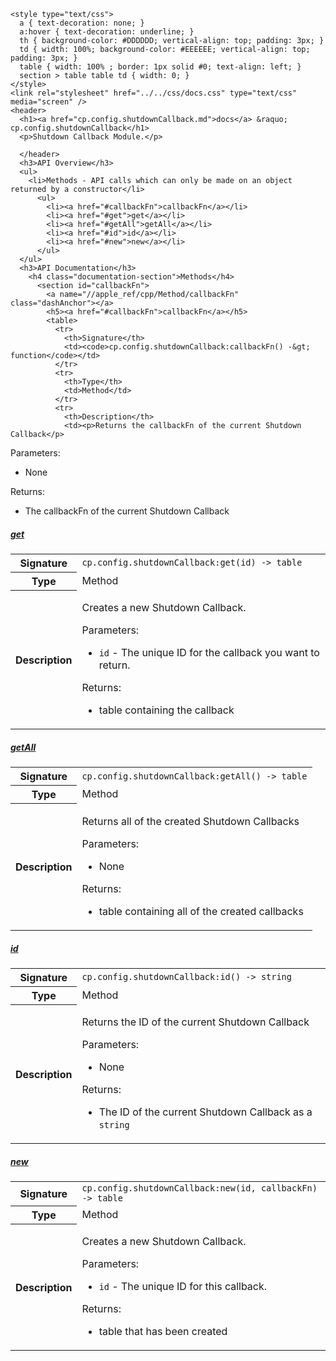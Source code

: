     <style type="text/css">
      a { text-decoration: none; }
      a:hover { text-decoration: underline; }
      th { background-color: #DDDDDD; vertical-align: top; padding: 3px; }
      td { width: 100%; background-color: #EEEEEE; vertical-align: top; padding: 3px; }
      table { width: 100% ; border: 1px solid #0; text-align: left; }
      section > table table td { width: 0; }
    </style>
    <link rel="stylesheet" href="../../css/docs.css" type="text/css" media="screen" />
    <header>
      <h1><a href="cp.config.shutdownCallback.md">docs</a> &raquo; cp.config.shutdownCallback</h1>
      <p>Shutdown Callback Module.</p>

      </header>
      <h3>API Overview</h3>
      <ul>
        <li>Methods - API calls which can only be made on an object returned by a constructor</li>
          <ul>
            <li><a href="#callbackFn">callbackFn</a></li>
            <li><a href="#get">get</a></li>
            <li><a href="#getAll">getAll</a></li>
            <li><a href="#id">id</a></li>
            <li><a href="#new">new</a></li>
          </ul>
      </ul>
      <h3>API Documentation</h3>
        <h4 class="documentation-section">Methods</h4>
          <section id="callbackFn">
            <a name="//apple_ref/cpp/Method/callbackFn" class="dashAnchor"></a>
            <h5><a href="#callbackFn">callbackFn</a></h5>
            <table>
              <tr>
                <th>Signature</th>
                <td><code>cp.config.shutdownCallback:callbackFn() -&gt; function</code></td>
              </tr>
              <tr>
                <th>Type</th>
                <td>Method</td>
              </tr>
              <tr>
                <th>Description</th>
                <td><p>Returns the callbackFn of the current Shutdown Callback</p>
<p>Parameters:</p>
<ul>
<li>None</li>
</ul>
<p>Returns:</p>
<ul>
<li>The callbackFn of the current Shutdown Callback</li>
</ul>
</td>
              </tr>
            </table>
          </section>
          <section id="get">
            <a name="//apple_ref/cpp/Method/get" class="dashAnchor"></a>
            <h5><a href="#get">get</a></h5>
            <table>
              <tr>
                <th>Signature</th>
                <td><code>cp.config.shutdownCallback:get(id) -&gt; table</code></td>
              </tr>
              <tr>
                <th>Type</th>
                <td>Method</td>
              </tr>
              <tr>
                <th>Description</th>
                <td><p>Creates a new Shutdown Callback.</p>
<p>Parameters:</p>
<ul>
<li><code>id</code>      - The unique ID for the callback you want to return.</li>
</ul>
<p>Returns:</p>
<ul>
<li>table containing the callback</li>
</ul>
</td>
              </tr>
            </table>
          </section>
          <section id="getAll">
            <a name="//apple_ref/cpp/Method/getAll" class="dashAnchor"></a>
            <h5><a href="#getAll">getAll</a></h5>
            <table>
              <tr>
                <th>Signature</th>
                <td><code>cp.config.shutdownCallback:getAll() -&gt; table</code></td>
              </tr>
              <tr>
                <th>Type</th>
                <td>Method</td>
              </tr>
              <tr>
                <th>Description</th>
                <td><p>Returns all of the created Shutdown Callbacks</p>
<p>Parameters:</p>
<ul>
<li>None</li>
</ul>
<p>Returns:</p>
<ul>
<li>table containing all of the created callbacks</li>
</ul>
</td>
              </tr>
            </table>
          </section>
          <section id="id">
            <a name="//apple_ref/cpp/Method/id" class="dashAnchor"></a>
            <h5><a href="#id">id</a></h5>
            <table>
              <tr>
                <th>Signature</th>
                <td><code>cp.config.shutdownCallback:id() -&gt; string</code></td>
              </tr>
              <tr>
                <th>Type</th>
                <td>Method</td>
              </tr>
              <tr>
                <th>Description</th>
                <td><p>Returns the ID of the current Shutdown Callback</p>
<p>Parameters:</p>
<ul>
<li>None</li>
</ul>
<p>Returns:</p>
<ul>
<li>The ID of the current Shutdown Callback as a <code>string</code></li>
</ul>
</td>
              </tr>
            </table>
          </section>
          <section id="new">
            <a name="//apple_ref/cpp/Method/new" class="dashAnchor"></a>
            <h5><a href="#new">new</a></h5>
            <table>
              <tr>
                <th>Signature</th>
                <td><code>cp.config.shutdownCallback:new(id, callbackFn) -&gt; table</code></td>
              </tr>
              <tr>
                <th>Type</th>
                <td>Method</td>
              </tr>
              <tr>
                <th>Description</th>
                <td><p>Creates a new Shutdown Callback.</p>
<p>Parameters:</p>
<ul>
<li><code>id</code>      - The unique ID for this callback.</li>
</ul>
<p>Returns:</p>
<ul>
<li>table that has been created</li>
</ul>
</td>
              </tr>
            </table>
          </section>
